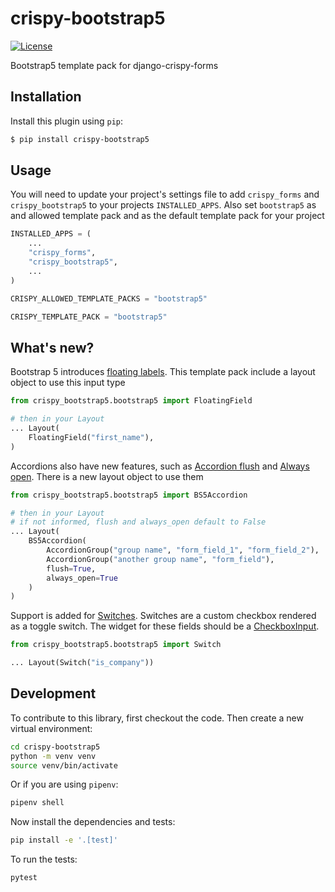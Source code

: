 # crispy-bootstrap5

[![License](https://img.shields.io/badge/license-MIT-blue.svg)](https://github.com/smithdc1/crispy-bootstrap5/blob/main/LICENSE)

Bootstrap5 template pack for django-crispy-forms

## Installation

Install this plugin using `pip`:
```bash
$ pip install crispy-bootstrap5
```

## Usage

You will need to update your project's settings file to add ``crispy_forms``
and ``crispy_bootstrap5`` to your projects ``INSTALLED_APPS``. Also set
``bootstrap5`` as and allowed template pack and as the default template pack
for your project

```python
INSTALLED_APPS = (
    ...
    "crispy_forms",
    "crispy_bootstrap5",
    ...
)

CRISPY_ALLOWED_TEMPLATE_PACKS = "bootstrap5"

CRISPY_TEMPLATE_PACK = "bootstrap5"
```

## What's new?

Bootstrap 5 introduces [floating labels](https://getbootstrap.com/docs/5.0/forms/floating-labels/).
This template pack include a layout object to use this input type

```python
from crispy_bootstrap5.bootstrap5 import FloatingField

# then in your Layout
... Layout(
    FloatingField("first_name"),
)
```

Accordions also have new features, such as [Accordion flush](https://getbootstrap.com/docs/5.0/components/accordion/#flush) and [Always open](https://getbootstrap.com/docs/5.0/components/accordion/#always-open).
There is a new layout object to use them

```python
from crispy_bootstrap5.bootstrap5 import BS5Accordion

# then in your Layout
# if not informed, flush and always_open default to False
... Layout(
    BS5Accordion(
        AccordionGroup("group name", "form_field_1", "form_field_2"),
        AccordionGroup("another group name", "form_field"),
        flush=True,
        always_open=True
    )
)
```

Support is added for [Switches](https://getbootstrap.com/docs/5.2/forms/checks-radios/#switches). Switches are a custom 
checkbox rendered as a toggle switch. The widget for these fields should be
a [CheckboxInput](https://docs.djangoproject.com/en/4.2/ref/forms/widgets/#django.forms.CheckboxInput).

```python
from crispy_bootstrap5.bootstrap5 import Switch

... Layout(Switch("is_company"))
```


## Development

To contribute to this library, first checkout the code. Then create a new virtual environment:

```bash
cd crispy-bootstrap5
python -m venv venv
source venv/bin/activate
```

Or if you are using `pipenv`:
```bash
pipenv shell
```

Now install the dependencies and tests:
```bash
pip install -e '.[test]'
```

To run the tests:
```bash
pytest
```
